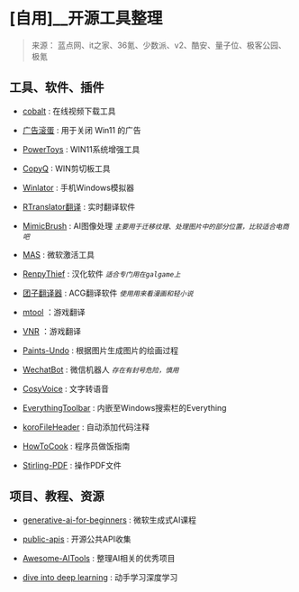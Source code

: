 # [自用]__开源工具整理

> 来源： 蓝点网、it之家、36氪、少数派、v2、酷安、量子位、极客公园、极氪


## 工具、软件、插件

- [cobalt](https://github.com/imputnet/cobalt) : 在线视频下载工具

- [广告滚蛋](https://github.com/zetaloop/OFGB) : 用于关闭 Win11 的广告

- [PowerToys](https://github.com/microsoft/PowerToys) : WIN11系统增强工具

- [CopyQ](https://hluk.github.io/CopyQ/) : WIN剪切板工具 

- [Winlator](https://winlator.org/) : 手机Windows模拟器

- [RTranslator翻译](https://github.com/niedev/RTranslator) : 实时翻译软件

- [MimicBrush](https://github.com/ali-vilab/MimicBrush) : AI图像处理 _`主要用于迁移纹理、处理图片中的部分位置，比较适合电商吧`_

- [MAS](https://github.com/massgravel/Microsoft-Activation-Scripts) : 微软激活工具 

- [RenpyThief](https://lion.craft.me/RenpyThief) : 汉化软件 _`适合专门用在galgame上`_

- [团子翻译器](https://github.com/PantsuDango/Dango-Translator) : ACG翻译软件 _`使用用来看漫画和轻小说`_

- [mtool](https://trs.mtool.app/release.php?lang=chs) ：游戏翻译
 
- [VNR](https://e-sim.org/article.html?id=98724) ：游戏翻译 

- [Paints-Undo](https://github.com/lllyasviel/Paints-UNDO) : 根据图片生成图片的绘画过程 

- [WechatBot](https://github.com/wangrongding/wechat-bot) : 微信机器人 _`存在有封号危险，慎用`_

- [CosyVoice](https://github.com/FunAudioLLM/CosyVoice) : 文字转语音

- [EverythingToolbar](https://github.com/srwi/EverythingToolbar) : 内嵌至Windows搜索栏的Everything

- [koroFileHeader](https://github.com/OBKoro1/koro1FileHeader) : 自动添加代码注释

- [HowToCook](https://github.com/Anduin2017/HowToCook) : 程序员做饭指南

- [Stirling-PDF](https://github.com/Stirling-Tools/Stirling-PDF) : 操作PDF文件

## 项目、教程、资源

- [generative-ai-for-beginners](https://github.com/microsoft/generative-ai-for-beginners) : 微软生成式AI课程

- [public-apis](https://github.com/public-apis/public-apis) : 开源公共API收集

- [Awesome-AITools](https://github.com/ikaijua/Awesome-AITools/blob/main/README-CN.md) : 整理AI相关的优秀项目

- [dive into deep learning](http://zh.d2l.ai/) : 动手学习深度学习